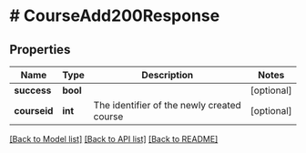 # # CourseAdd200Response

## Properties

Name | Type | Description | Notes
------------ | ------------- | ------------- | -------------
**success** | **bool** |  | [optional]
**courseid** | **int** | The identifier of the newly created course | [optional]

[[Back to Model list]](../../README.md#models) [[Back to API list]](../../README.md#endpoints) [[Back to README]](../../README.md)
